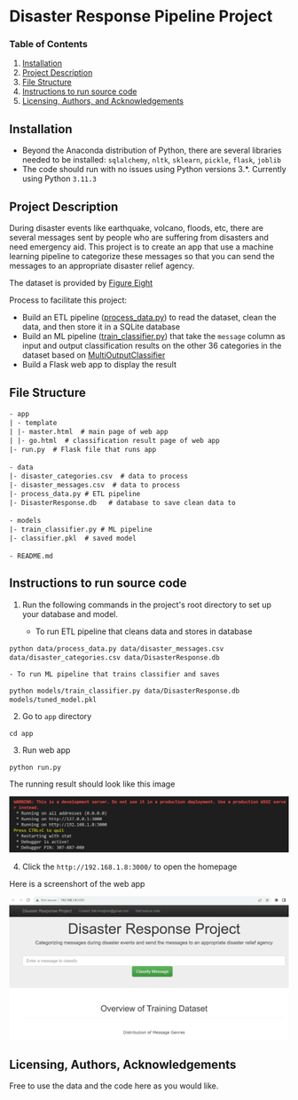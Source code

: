 # Disaster Response Pipeline Project

### Table of Contents

1. [Installation](#installation)
2. [Project Description](#description)
3. [File Structure](#files)
4. [Instructions to run source code](#instruction)
5. [Licensing, Authors, and Acknowledgements](#licensing)

## Installation <a name="installation"></a>

- Beyond the Anaconda distribution of Python, there are several libraries needed to be installed: `sqlalchemy`, `nltk`, `sklearn`, `pickle`, `flask`, `joblib`
- The code should run with no issues using Python versions 3.*. Currently using Python `3.11.3`

## Project Description<a name="description"></a>

<p>During disaster events like earthquake, volcano, floods, etc, there are several messages sent by people who are suffering from disasters and need emergency aid. This project is to create an app that use a machine learning pipeline to categorize these messages so that you can send the messages to an appropriate disaster relief agency.</p>

The dataset is provided by [Figure Eight](https://appen.com/)

Process to facilitate this project:
- Build an ETL pipeline ([process_data.py](https://github.com/hongtranthianh/Disaster-Response-Pipeline/blob/main/data/process_data.py)) to read the dataset, clean the data, and then store it in a SQLite database
- Build an ML pipeline ([train_classifier.py](https://github.com/hongtranthianh/Disaster-Response-Pipeline/blob/main/models/train_classifier.py)) that take the `message` column as input and output classification results on the other 36 categories in the dataset based on [MultiOutputClassifier](http://scikit-learn.org/stable/modules/generated/sklearn.multioutput.MultiOutputClassifier.html)
- Build a Flask web app to display the result

## File Structure <a name="files"></a>


```
- app
| - template
| |- master.html  # main page of web app
| |- go.html  # classification result page of web app
|- run.py  # Flask file that runs app

- data
|- disaster_categories.csv  # data to process 
|- disaster_messages.csv  # data to process
|- process_data.py # ETL pipeline
|- DisasterResponse.db   # database to save clean data to

- models
|- train_classifier.py # ML pipeline
|- classifier.pkl  # saved model 

- README.md
```

## Instructions to run source code<a name="instruction"></a>

1. Run the following commands in the project's root directory to set up your database and model.

    - To run ETL pipeline that cleans data and stores in database

```
python data/process_data.py data/disaster_messages.csv data/disaster_categories.csv data/DisasterResponse.db
```
    - To run ML pipeline that trains classifier and saves

```
python models/train_classifier.py data/DisasterResponse.db models/tuned_model.pkl
```

2. Go to `app` directory
```
cd app
```

3. Run web app
```
python run.py
```

The running result should look like this image
<p ><img src="Images/app-running-result.png" alt="image" ></p>

4. Click the `http://192.168.1.8:3000/` to open the homepage

Here is a screenshort of the web app
<p ><img src="Images/web-app.png" alt="image" ></p>


## Licensing, Authors, Acknowledgements<a name="licensing"></a>

Free to use the data and the code here as you would like.

